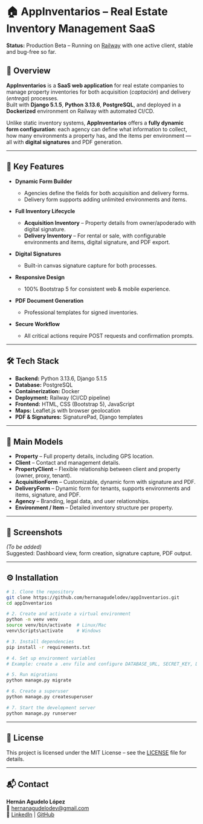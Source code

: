 # 🏠 AppInventarios – Real Estate Inventory Management SaaS

**Status:** Production Beta – Running on [Railway](https://railway.app/) with one active client, stable and bug-free so far.

## 📌 Overview
**AppInventarios** is a **SaaS web application** for real estate companies to manage property inventories for both acquisition (*captación*) and delivery (*entrega*) processes.  
Built with **Django 5.1.5**, **Python 3.13.6**, **PostgreSQL**, and deployed in a **Dockerized** environment on Railway with automated CI/CD.

Unlike static inventory systems, **AppInventarios** offers a **fully dynamic form configuration**: each agency can define what information to collect, how many environments a property has, and the items per environment — all with **digital signatures** and PDF generation.

---

## 🚀 Key Features
- **Dynamic Form Builder**  
  - Agencies define the fields for both acquisition and delivery forms.  
  - Delivery form supports adding unlimited environments and items.

- **Full Inventory Lifecycle**  
  - **Acquisition Inventory** – Property details from owner/apoderado with digital signature.  
  - **Delivery Inventory** – For rental or sale, with configurable environments and items, digital signature, and PDF export.

- **Digital Signatures**  
  - Built-in canvas signature capture for both processes.

- **Responsive Design**  
  - 100% Bootstrap 5 for consistent web & mobile experience.

- **PDF Document Generation**  
  - Professional templates for signed inventories.

- **Secure Workflow**  
  - All critical actions require POST requests and confirmation prompts.

---

## 🛠 Tech Stack
- **Backend:** Python 3.13.6, Django 5.1.5
- **Database:** PostgreSQL
- **Containerization:** Docker
- **Deployment:** Railway (CI/CD pipeline)
- **Frontend:** HTML, CSS (Bootstrap 5), JavaScript
- **Maps:** Leaflet.js with browser geolocation
- **PDF & Signatures:** SignaturePad, Django templates

---

## 📂 Main Models
- **Property** – Full property details, including GPS location.
- **Client** – Contact and management details.
- **PropertyClient** – Flexible relationship between client and property (owner, proxy, tenant).
- **AcquisitionForm** – Customizable, dynamic form with signature and PDF.
- **DeliveryForm** – Dynamic form for tenants, supports environments and items, signature, and PDF.
- **Agency** – Branding, legal data, and user relationships.
- **Environment / Item** – Detailed inventory structure per property.

---

## 📸 Screenshots
*(To be added)*  
Suggested: Dashboard view, form creation, signature capture, PDF output.

---

## ⚙️ Installation
```bash
# 1. Clone the repository
git clone https://github.com/hernanagudelodev/appInventarios.git
cd appInventarios

# 2. Create and activate a virtual environment
python -m venv venv
source venv/bin/activate  # Linux/Mac
venv\Scripts\activate     # Windows

# 3. Install dependencies
pip install -r requirements.txt

# 4. Set up environment variables
# Example: create a .env file and configure DATABASE_URL, SECRET_KEY, DEBUG, etc.

# 5. Run migrations
python manage.py migrate

# 6. Create a superuser
python manage.py createsuperuser

# 7. Start the development server
python manage.py runserver

```

---

## 📜 License
This project is licensed under the MIT License – see the [LICENSE](LICENSE) file for details.

---

## 📬 Contact
**Hernán Agudelo López**  
📧 hernanagudelodev@gmail.com  
🔗 [LinkedIn](https://www.linkedin.com/in/hernan-agudelo) | [GitHub](https://github.com/hernanagudelodev)
